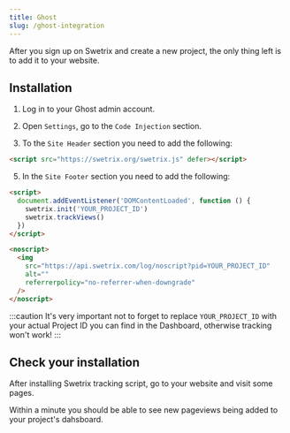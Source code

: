 ```yaml
---
title: Ghost
slug: /ghost-integration
---
```


After you sign up on Swetrix and create a new project, the only thing left is to add it to your website.

## Installation

1. Log in to your Ghost admin account.
2. Open `Settings`, go to the `Code Injection` section.

3. To the `Site Header` section you need to add the following:

```html
<script src="https://swetrix.org/swetrix.js" defer></script>
```

5. In the `Site Footer` section you need to add the following:

```html
<script>
  document.addEventListener('DOMContentLoaded', function () {
    swetrix.init('YOUR_PROJECT_ID')
    swetrix.trackViews()
  })
</script>

<noscript>
  <img
    src="https://api.swetrix.com/log/noscript?pid=YOUR_PROJECT_ID"
    alt=""
    referrerpolicy="no-referrer-when-downgrade"
  />
</noscript>
```

:::caution
It's very important not to forget to replace `YOUR_PROJECT_ID` with your actual Project ID you can find in the Dashboard, otherwise tracking won't work!
:::

## Check your installation

After installing Swetrix tracking script, go to your website and visit some pages.

Within a minute you should be able to see new pageviews being added to your project's dahsboard.
